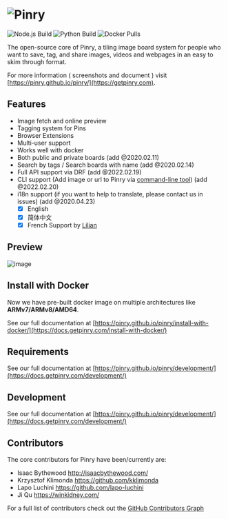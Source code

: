 # ![Pinry](https://raw.github.com/pinry/pinry/master/docs/src/imgs/logo-dark.png)

![Node.js Build](https://img.shields.io/github/workflow/status/pinry/pinry/Node.js%20CI?label=node.js%20build)
![Python Build](https://img.shields.io/github/workflow/status/pinry/pinry/Python%20package?label=python%20build)
![Docker Pulls](https://img.shields.io/docker/pulls/getpinry/pinry)

The open-source core of Pinry, a tiling image board system for people
who want to save, tag, and share images, videos and webpages in an easy
to skim through format.

For more information ( screenshots and document ) visit [https://pinry.github.io/pinry/](https://getpinry.com).


## Features
- Image fetch and online preview
- Tagging system for Pins
- Browser Extensions
- Multi-user support
- Works well with docker
- Both public and private boards (add @2020.02.11)
- Search by tags / Search boards with name (add @2020.02.14)
- Full API support via DRF (add @2022.02.19)
- CLI support (Add image or url to Pinry via [command-line tool](https://github.com/pinry/pinry-cli-py)) (add @2022.02.20)
- i18n support (if you want to help to translate, please contact us in issues) (add @2020.04.23)
  - [x] English
  - [x] 简体中文
  - [x] French Support by [Lilian](https://github.com/LilianBoulard)
  
## Preview
![image](https://user-images.githubusercontent.com/4109722/166976413-38b575f2-a246-4852-ba05-11bca5f9b052.png)


## Install with Docker
Now we have pre-built docker image on multiple architectures like **ARMv7/ARMv8/AMD64**.

See our full documentation at [https://pinry.github.io/pinry/install-with-docker/](https://docs.getpinry.com/install-with-docker/)

## Requirements

See our full documentation at [https://pinry.github.io/pinry/development/](https://docs.getpinry.com/development/)


## Development

See our full documentation at [https://pinry.github.io/pinry/development/](https://docs.getpinry.com/development/)

## Contributors

The core contributors for Pinry have been/currently are:

* Isaac Bythewood <http://isaacbythewood.com/>
* Krzysztof Klimonda <https://github.com/kklimonda>
* Lapo Luchini <https://github.com/lapo-luchini>
* Ji Qu <https://winkidney.com/>

For a full list of contributors check out the [GitHub Contributors Graph](https://github.com/pinry/pinry/graphs/contributors)
